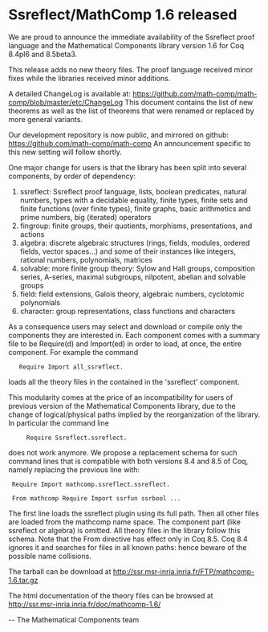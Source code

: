 # Ssreflect/MathComp 1.6 released

We are proud to announce the immediate availability of the
Ssreflect proof language and the Mathematical Components library
version 1.6 for Coq 8.4pl6 and 8.5beta3.

This release adds no new theory files.  The proof language
received minor fixes while the libraries received minor additions.

A detailed ChangeLog is available at:
  https://github.com/math-comp/math-comp/blob/master/etc/ChangeLog
This document contains the list of new theorems as well as the list
of theorems that were renamed or replaced by more general variants.

Our development repository is now public, and mirrored on github:
  https://github.com/math-comp/math-comp
An announcement specific to this new setting will follow shortly.

One major change for users is that the library has been split into
several components, by order of dependency:

  1. ssreflect: Ssreflect proof language, lists, boolean predicates, natural
     numbers, types with a decidable equality, finite types, finite
     sets and finite functions (over finite types), finite graphs,
     basic arithmetics and prime numbers, big (iterated) operators
  2. fingroup: finite groups, their quotients, morphisms,
     presentations, and actions
  3. algebra: discrete algebraic structures (rings, fields, modules,
     ordered fields, vector spaces...) and some of their instances like
     integers, rational numbers, polynomials, matrices
  4. solvable: more finite group theory: Sylow and Hall groups,
     composition series, A-series, maximal subgroups, nilpotent,
     abelian and solvable groups
  5. field: field extensions, Galois theory, algebraic numbers, cyclotomic
     polynomials
  6. character: group representations, class functions and characters

As a consequence users may select and download or compile only the
components they are interested in. Each component comes with a summary
file to be Require(d) and Import(ed) in order to load, at once, the
entire component. For example the command

       Require Import all_ssreflect.

loads all the theory files in the contained in the 'ssreflect'
component.

This modularity comes at the price of an incompatibility for users of
previous version of the Mathematical Components library, due to the
change of logical/physical paths implied by the reorganization of the
library. In particular the command line

         Require Ssreflect.ssreflect.

does not work anymore.  We propose a replacement schema for such
command lines that is compatible with both versions 8.4 and 8.5 of
Coq, namely replacing the previous line with:

     Require Import mathcomp.ssreflect.ssreflect.

     From mathcomp Require Import ssrfun ssrbool ...

The first line loads the ssreflect plugin using its full path.
Then all other files are loaded from the mathcomp name space.
The component part (like ssreflect or algebra) is omitted.  All theory files in
the library follow this schema.
Note that the From directive has effect only in Coq 8.5. Coq 8.4 ignores it
and searches for files in all known paths: hence beware of the
possible name collisions.

The tarball can be download at http://ssr.msr-inria.inria.fr/FTP/mathcomp-1.6.tar.gz

The html documentation of the theory files can be browsed at http://ssr.msr-inria.inria.fr/doc/mathcomp-1.6/

-- The Mathematical Components team
